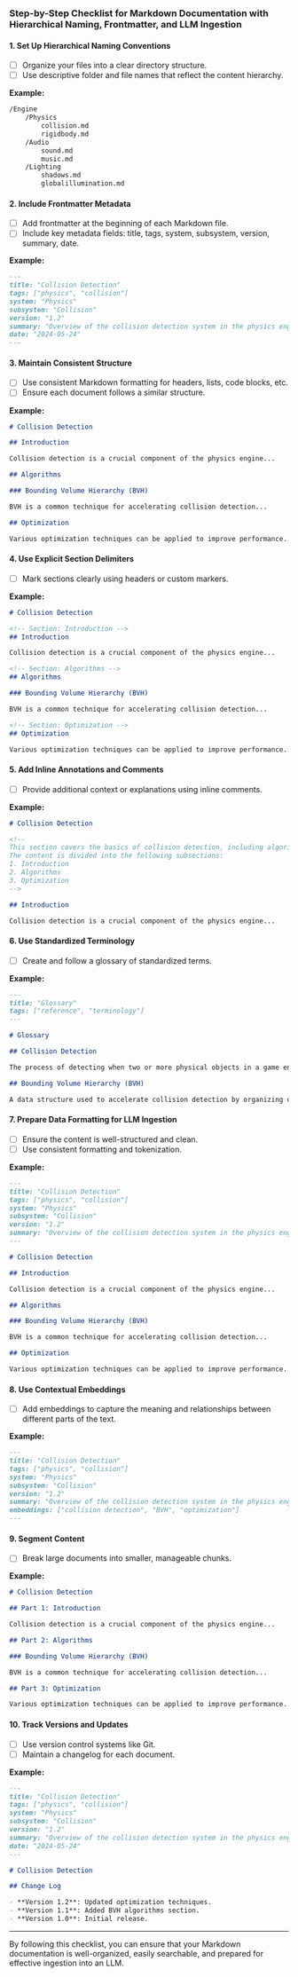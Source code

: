 ### Step-by-Step Checklist for Markdown Documentation with Hierarchical Naming, Frontmatter, and LLM Ingestion

#### 1. **Set Up Hierarchical Naming Conventions**
- [ ] Organize your files into a clear directory structure.
- [ ] Use descriptive folder and file names that reflect the content hierarchy.

**Example:**
```markdown
/Engine
    /Physics
        collision.md
        rigidbody.md
    /Audio
        sound.md
        music.md
    /Lighting
        shadows.md
        globalillumination.md
```

#### 2. **Include Frontmatter Metadata**
- [ ] Add frontmatter at the beginning of each Markdown file.
- [ ] Include key metadata fields: title, tags, system, subsystem, version, summary, date.

**Example:**
```markdown
---
title: "Collision Detection"
tags: ["physics", "collision"]
system: "Physics"
subsystem: "Collision"
version: "1.2"
summary: "Overview of the collision detection system in the physics engine."
date: "2024-05-24"
---
```

#### 3. **Maintain Consistent Structure**
- [ ] Use consistent Markdown formatting for headers, lists, code blocks, etc.
- [ ] Ensure each document follows a similar structure.

**Example:**
```markdown
# Collision Detection

## Introduction

Collision detection is a crucial component of the physics engine...

## Algorithms

### Bounding Volume Hierarchy (BVH)

BVH is a common technique for accelerating collision detection...

## Optimization

Various optimization techniques can be applied to improve performance...
```

#### 4. **Use Explicit Section Delimiters**
- [ ] Mark sections clearly using headers or custom markers.

**Example:**
```markdown
# Collision Detection

<!-- Section: Introduction -->
## Introduction

Collision detection is a crucial component of the physics engine...

<!-- Section: Algorithms -->
## Algorithms

### Bounding Volume Hierarchy (BVH)

BVH is a common technique for accelerating collision detection...

<!-- Section: Optimization -->
## Optimization

Various optimization techniques can be applied to improve performance...
```

#### 5. **Add Inline Annotations and Comments**
- [ ] Provide additional context or explanations using inline comments.

**Example:**
```markdown
# Collision Detection

<!-- 
This section covers the basics of collision detection, including algorithms and optimization techniques.
The content is divided into the following subsections:
1. Introduction
2. Algorithms
3. Optimization
-->

## Introduction

Collision detection is a crucial component of the physics engine...
```

#### 6. **Use Standardized Terminology**
- [ ] Create and follow a glossary of standardized terms.

**Example:**
```markdown
---
title: "Glossary"
tags: ["reference", "terminology"]
---

# Glossary

## Collision Detection

The process of detecting when two or more physical objects in a game environment intersect or come into contact...

## Bounding Volume Hierarchy (BVH)

A data structure used to accelerate collision detection by organizing objects into a tree of bounding volumes...
```

#### 7. **Prepare Data Formatting for LLM Ingestion**
- [ ] Ensure the content is well-structured and clean.
- [ ] Use consistent formatting and tokenization.

**Example:**
```markdown
---
title: "Collision Detection"
tags: ["physics", "collision"]
system: "Physics"
subsystem: "Collision"
version: "1.2"
summary: "Overview of the collision detection system in the physics engine."
---

# Collision Detection

## Introduction

Collision detection is a crucial component of the physics engine...

## Algorithms

### Bounding Volume Hierarchy (BVH)

BVH is a common technique for accelerating collision detection...

## Optimization

Various optimization techniques can be applied to improve performance...
```

#### 8. **Use Contextual Embeddings**
- [ ] Add embeddings to capture the meaning and relationships between different parts of the text.

**Example:**
```markdown
---
title: "Collision Detection"
tags: ["physics", "collision"]
system: "Physics"
subsystem: "Collision"
version: "1.2"
summary: "Overview of the collision detection system in the physics engine."
embeddings: ["collision detection", "BVH", "optimization"]
---
```

#### 9. **Segment Content**
- [ ] Break large documents into smaller, manageable chunks.

**Example:**
```markdown
# Collision Detection

## Part 1: Introduction

Collision detection is a crucial component of the physics engine...

## Part 2: Algorithms

### Bounding Volume Hierarchy (BVH)

BVH is a common technique for accelerating collision detection...

## Part 3: Optimization

Various optimization techniques can be applied to improve performance...
```

#### 10. **Track Versions and Updates**
- [ ] Use version control systems like Git.
- [ ] Maintain a changelog for each document.

**Example:**
```markdown
---
title: "Collision Detection"
tags: ["physics", "collision"]
system: "Physics"
subsystem: "Collision"
version: "1.2"
summary: "Overview of the collision detection system in the physics engine."
date: "2024-05-24"
---

# Collision Detection

## Change Log

- **Version 1.2**: Updated optimization techniques.
- **Version 1.1**: Added BVH algorithms section.
- **Version 1.0**: Initial release.
```

---

By following this checklist, you can ensure that your Markdown documentation is well-organized, easily searchable, and prepared for effective ingestion into an LLM.